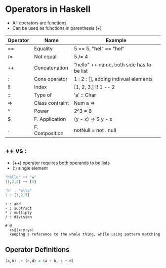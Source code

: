 # Operators in Haskell

- All operators are functions
- Can be used as functions in parenthesis (+)

Operator | Name            | Example
---------|-----------------|------------------------------
==       | Equality        | 5 == 5, "hel" == "hel"
/=       | Not equal       | 5 /= 4
++       | Concatenation   | "hello" ++ name, both side has to be list
:        | Cons operator   | 1 : 2 : [], adding indivual elements
!!       | Index           | [1, 2, 3,] !! 1 -- 2
::       | Type of         | 'a' :: Char
=>       | Class contraint | Num a =>
^        | Power           | 2^3 = 8
$        | F. Application  | (y - x) => $ y - x
.        | F. Composition  | notNull = not . null


## ++ vs :

- (++) operator requires both operands to be lists
- (:) single element

```haskell
"hello" ++ "w"
[1,2,3] ++ [3]

'h' : "ello"
1 : [1,2,3]
```

```shell
+ : add
- : subtract
* : multiply
/ : division

# @
  xs@(x:y:ys)
  keeping a reference to the whole thing, while using pattern matching

```

## Operator Definitions

```haskell
(a,b) .+ (c,d) = (a + b, c + d)
```
